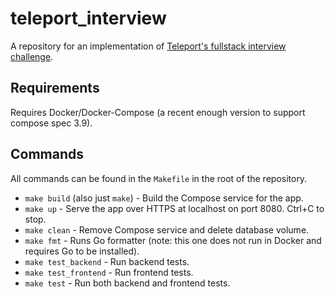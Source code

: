 # teleport_interview
A repository for an implementation of [Teleport's fullstack interview challenge](https://github.com/gravitational/careers/blob/main/challenges/fullstack/dashboard.pdf).

## Requirements
Requires Docker/Docker-Compose (a recent enough version to support compose spec 3.9).

## Commands
All commands can be found in the `Makefile` in the root of the repository.
- `make build` (also just `make`) - Build the Compose service for the app.
- `make up` - Serve the app over HTTPS at localhost on port 8080. Ctrl+C to stop.
- `make clean` - Remove Compose service and delete database volume.
- `make fmt` - Runs Go formatter (note: this one does not run in Docker and requires Go to be installed).
- `make test_backend` - Run backend tests.
- `make test_frontend` - Run frontend tests.
- `make test` - Run both backend and frontend tests.
